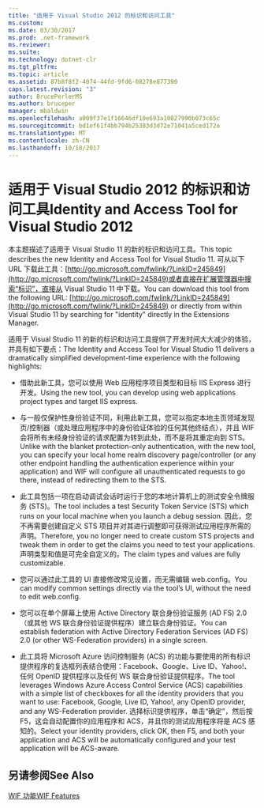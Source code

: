 ```yaml
---
title: "适用于 Visual Studio 2012 的标识和访问工具"
ms.custom: 
ms.date: 03/30/2017
ms.prod: .net-framework
ms.reviewer: 
ms.suite: 
ms.technology: dotnet-clr
ms.tgt_pltfrm: 
ms.topic: article
ms.assetid: 87b8f8f2-4074-44fd-9fd6-08278e877390
caps.latest.revision: "3"
author: BrucePerlerMS
ms.author: bruceper
manager: mbaldwin
ms.openlocfilehash: a009f37e1f16646df10e693a10827990b073c65c
ms.sourcegitcommit: bd1ef61f4bb794b25383d3d72e71041a5ced172e
ms.translationtype: MT
ms.contentlocale: zh-CN
ms.lasthandoff: 10/18/2017
---
```

# <a name="identity-and-access-tool-for-visual-studio-2012"></a><span data-ttu-id="0e967-102">适用于 Visual Studio 2012 的标识和访问工具</span><span class="sxs-lookup"><span data-stu-id="0e967-102">Identity and Access Tool for Visual Studio 2012</span></span>
<span data-ttu-id="0e967-103">本主题描述了适用于 Visual Studio 11 的新的标识和访问工具。</span><span class="sxs-lookup"><span data-stu-id="0e967-103">This topic describes the new Identity and Access Tool for Visual Studio 11.</span></span> <span data-ttu-id="0e967-104">可从以下 URL 下载此工具：[http://go.microsoft.com/fwlink/?LinkID=245849](http://go.microsoft.com/fwlink/?LinkID=245849)或者直接在扩展管理器中搜索“标识”，直接从 Visual Studio 11 中下载。</span><span class="sxs-lookup"><span data-stu-id="0e967-104">You can download this tool from the following URL: [http://go.microsoft.com/fwlink/?LinkID=245849](http://go.microsoft.com/fwlink/?LinkID=245849) or directly from within Visual Studio 11 by searching for "identity" directly in the Extensions Manager.</span></span>  
  
 <span data-ttu-id="0e967-105">适用于 Visual Studio 11 的新的标识和访问工具提供了开发时间大大减少的体验，并具有如下要点：</span><span class="sxs-lookup"><span data-stu-id="0e967-105">The Identity and Access Tool for Visual Studio 11 delivers a dramatically simplified development-time experience with the following highlights:</span></span>  
  
-   <span data-ttu-id="0e967-106">借助此新工具，您可以使用 Web 应用程序项目类型和目标 IIS Express 进行开发。</span><span class="sxs-lookup"><span data-stu-id="0e967-106">Using the new tool, you can develop using web applications project types and target IIS express.</span></span>  
  
-   <span data-ttu-id="0e967-107">与一般仅保护性身份验证不同，利用此新工具，您可以指定本地主页领域发现页/控制器（或处理应用程序中的身份验证体验的任何其他终结点），并且 WIF 会将所有未经身份验证的请求配置为转到此处，而不是将其重定向到 STS。</span><span class="sxs-lookup"><span data-stu-id="0e967-107">Unlike with the blanket protection-only authentication, with the new tool, you can specify your local home realm discovery page/controller (or any other endpoint handling the authentication experience within your application) and WIF will configure all unauthenticated requests to go there, instead of redirecting them to the STS.</span></span>  
  
-   <span data-ttu-id="0e967-108">此工具包括一项在启动调试会话时运行于您的本地计算机上的测试安全令牌服务 (STS)。</span><span class="sxs-lookup"><span data-stu-id="0e967-108">The tool includes a test Security Token Service (STS) which runs on your local machine when you launch a debug session.</span></span> <span data-ttu-id="0e967-109">因此，您不再需要创建自定义 STS 项目并对其进行调整即可获得测试应用程序所需的声明。</span><span class="sxs-lookup"><span data-stu-id="0e967-109">Therefore, you no longer need to create custom STS projects and tweak them in order to get the claims you need to test your applications.</span></span> <span data-ttu-id="0e967-110">声明类型和值是可完全自定义的。</span><span class="sxs-lookup"><span data-stu-id="0e967-110">The claim types and values are fully customizable.</span></span>  
  
-   <span data-ttu-id="0e967-111">您可以通过此工具的 UI 直接修改常见设置，而无需编辑 web.config。</span><span class="sxs-lookup"><span data-stu-id="0e967-111">You can modify common settings directly via the tool’s UI, without the need to edit web.config.</span></span>  
  
-   <span data-ttu-id="0e967-112">您可以在单个屏幕上使用 Active Directory 联合身份验证服务 (AD FS) 2.0（或其他 WS 联合身份验证提供程序）建立联合身份验证。</span><span class="sxs-lookup"><span data-stu-id="0e967-112">You can establish federation with Active Directory Federation Services (AD FS) 2.0 (or other WS-Federation providers) in a single screen.</span></span>  
  
-   <span data-ttu-id="0e967-113">此工具将 Microsoft Azure 访问控制服务 (ACS) 的功能与要使用的所有标识提供程序的复选框列表结合使用：Facebook、Google、Live ID、Yahoo!、任何 OpenID 提供程序以及任何 WS 联合身份验证提供程序。</span><span class="sxs-lookup"><span data-stu-id="0e967-113">The tool leverages Windows Azure Access Control Service (ACS) capabilities with a simple list of checkboxes for all the identity providers that you want to use: Facebook, Google, Live ID, Yahoo!, any OpenID provider, and any WS-Federation provider.</span></span> <span data-ttu-id="0e967-114">选择标识提供程序，单击“确定”，然后按 F5，这会自动配置你的应用程序和 ACS，并且你的测试应用程序将是 ACS 感知的。</span><span class="sxs-lookup"><span data-stu-id="0e967-114">Select your identity providers, click OK, then F5, and both your application and ACS will be automatically configured and your test application will be ACS-aware.</span></span>  
  
## <a name="see-also"></a><span data-ttu-id="0e967-115">另请参阅</span><span class="sxs-lookup"><span data-stu-id="0e967-115">See Also</span></span>  
 [<span data-ttu-id="0e967-116">WIF 功能</span><span class="sxs-lookup"><span data-stu-id="0e967-116">WIF Features</span></span>](../../../docs/framework/security/wif-features.md)
